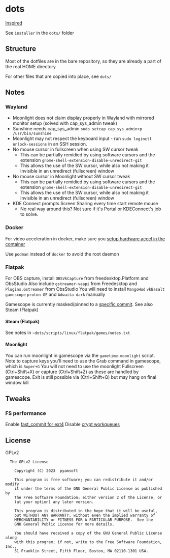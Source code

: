 # dots

[Inspired](https://www.atlassian.com/git/tutorials/dotfiles)

See `installer` in the `dots/` folder

## Structure

Most of the dotfiles are in the bare repository, so they are
already a part of the real HOME directory

For other files that are copied into place, see `dots/`

## Notes

### Wayland
- Moonlight does not claim display properly in Wayland with mirrored monitor setup   (solved with cap_sys_admin tweak)
- Sunshine needs cap_sys_admin `sudo setcap cap_sys_admin+p /usr/bin/sunshine`
- Moonlight may not respect the keyboard input - run `sudo loginctl unlock-sessions` in an SSH session.
- No mouse cursor in fullscreen when using SW cursor tweak
  - This can be partially remidied by using software cursors and the extension `gnome-shell-extension-disable-unredirect-git`
  - This allows the use of the SW cursor, while also not making it invisible in an unredirect (fullscreen) window
- No mouse cursor in Moonlight without SW cursor tweak
  - This can be partially remidied by using software cursors and the extension `gnome-shell-extension-disable-unredirect-git`
  - This allows the use of the SW cursor, while also not making it invisible in an unredirect (fullscreen) window
- KDE Connect prompts Screen Sharing every time start remote mouse
  - No real way around this? Not sure if it's Portal or KDEConnect's job to solve.

### Docker
For video acceleration in docker, make sure you
[setup hardware accel in the container](https://jellyfin.org/docs/general/administration/hardware-acceleration#hardware-acceleration-on-docker-linux)

Use `podman` instead of `docker` to avoid the root daemon

### Flatpak
For OBS capture, install `OBSVkCapture` from freedesktop.Platform and ObsStudio
Also include `gstreamer-vaapi` from Freedesktop and `Plugins.Gstreamer` from ObsStudio
You will need to install `MangoHud` `vkBasalt` `gamescope` `proton-GE` and `Adwaita-dark` manually

Gamescope is currently masked/pinned to a [specific commit](https://github.com/flathub/org.freedesktop.Platform.VulkanLayer.gamescope/issues/49). See also Steam (Flatpak)

#### Steam (Flatpak)
See notes in `~dots/scripts/linux/flatpak/games/notes.txt`

#### Moonlight
You can run moonlight in gamescope via the `gametime-moonlight` script.
Note to capture keys you'll need to use the Grab command in gamescope, which is `Super+G`
You will not need to use the moonlight Fullscreen (Ctrl+Shift+X) or capture (Ctrl+Shift+Z)
as these are handled by gamescope. Exit is still possible via (Ctrl+Shift+Q) but may hang on final
window kill

## Tweaks

### FS performance
Enable [fast_commit for ext4](https://wiki.archlinux.org/title/Ext4#Enabling_fast_commit_in_existing_filesystems)
Disable [crypt workqueues](https://wiki.archlinux.org/title/Dm-crypt/Specialties)

## License

GPLv2

```
  The GPLv2 License

    Copyright (C) 2023  pyamsoft

    This program is free software; you can redistribute it and/or modify
    it under the terms of the GNU General Public License as published by
    the Free Software Foundation; either version 2 of the License, or
    (at your option) any later version.

    This program is distributed in the hope that it will be useful,
    but WITHOUT ANY WARRANTY; without even the implied warranty of
    MERCHANTABILITY or FITNESS FOR A PARTICULAR PURPOSE.  See the
    GNU General Public License for more details.

    You should have received a copy of the GNU General Public License along
    with this program; if not, write to the Free Software Foundation, Inc.,
    51 Franklin Street, Fifth Floor, Boston, MA 02110-1301 USA.
```
